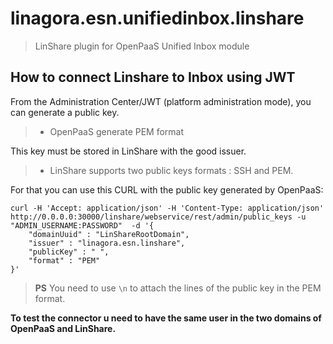 # linagora.esn.unifiedinbox.linshare

> LinShare plugin for OpenPaaS Unified Inbox module


## How to connect Linshare to Inbox using JWT

From the Administration Center/JWT (platform administration mode), you can generate a public key.

> - OpenPaaS generate PEM format

This key must be stored in LinShare with the good issuer. 

> - LinShare supports two public keys formats : SSH and PEM. 

For that you can use this CURL with the public key generated by OpenPaaS:

```
curl -H 'Accept: application/json' -H 'Content-Type: application/json'  http://0.0.0.0:30000/linshare/webservice/rest/admin/public_keys -u "ADMIN_USERNAME:PASSWORD"  -d '{
    "domainUuid" : "LinShareRootDomain",
    "issuer" : "linagora.esn.linshare",
    "publicKey" : " ",
    "format" : "PEM"
}'
```

> **PS**  You need to use ``` \n ``` to attach the lines of the public key in the PEM format.


**To test the connector u need to have the same user in the two domains of OpenPaaS and LinShare.** 